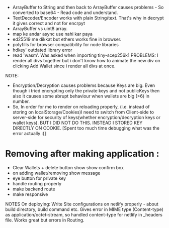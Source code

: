 - ArrayBuffer to String and then back to ArrayBuffer causes problems - So converted to base64 - Read code and understand.
- TextDecoder/Encoder works with plain String/text. That's why in decrypt it gives correct and not for encrpyt
- ArrayBuffer vs uint8 array.
- map ke andar async use nahi kar paya
- ed25519 me dikkat but ethers works fine in browser.
- polyfills for browser compatibility for node libraries
- hdkey' outdated library error
- read 'wasm'. Was asked when importing tiny-scep256k1
PROBLEMS:
I render all divs together but i don't know how to animate the new div on clicking Add Wallet since i render all divs at once.

NOTE: 
- Encryption/Decryption causes problems because Keys are big. Even though i tried encrypting only the private keys and not publicKeys then also it causes some abrupt behaviour when wallets are big (>6) in number.
- So, In order for me to render on reloading properly, (i.e. instead of storing on localStorage/Cookies)I need to switch from Client-side to server-side for security of keys(whether encryption/decryption keys or wallet keys).
BUT I DID NOT DO THIS. INSTEAD I STORED KEY DIRECTLY ON COOKIE.
[Spent too much time debugging what was the error actually :)]

# Removing after making application :
- Clear Wallets + delete button show show confirm box
- on adding wallet/removing show message 
- eye button for private key
- handle routing properly
- make backend route
- make responsive

NOTES On deploying: 
Write Site configurations on netlify properly - about build directory, build command etc. 
Gives error in MIME type (Content-type) as application/octet-stream, so handled content-type for netlify in _headers file.
Works great but errors in Routing.
